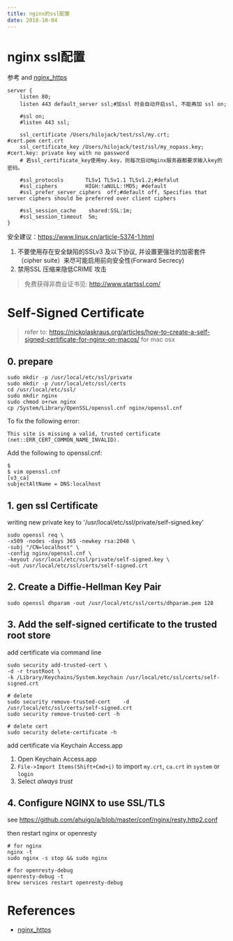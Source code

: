 ```yaml
---
title: nginx的ssl配置
date: 2018-10-04
---
```

# nginx ssl配置
参考[](/p/net/net-ssl) and [nginx_https]

	server {
		listen 80;
		listen 443 default_server ssl;#加ssl 时会自动开启ssl, 不能再加 ssl on;

		#ssl on;
		#listen 443 ssl;

		ssl_certificate /Users/hilojack/test/ssl/my.crt;			#cert.pem cert.crt
		ssl_certificate_key /Users/hilojack/test/ssl/my_nopass.key; #cert.key: private key with no password
		# 若ssl_certificate_key使用my.key，则每次启动Nginx服务器都要求输入key的密码。

		#ssl_protocols       TLSv1 TLSv1.1 TLSv1.2;#defalut
		#ssl_ciphers         HIGH:!aNULL:!MD5; #default
		#ssl_prefer_server_ciphers  off;#default off, Specifies that server ciphers should be preferred over client ciphers

		#ssl_session_cache    shared:SSL:1m;
		#ssl_session_timeout  5m;
	}


安全建议：https://www.linux.cn/article-5374-1.html
1. 不要使用存在安全缺陷的SSLv3 及以下协议, 并设置更强壮的加密套件（cipher suite）来尽可能启用前向安全性(Forward Secrecy)
2. 禁用SSL 压缩来隐低CRIME 攻击

> 免费获得非商业证书见: http://www.startssl.com/

# Self-Signed Certificate
> refer to: https://nickolaskraus.org/articles/how-to-create-a-self-signed-certificate-for-nginx-on-macos/
for mac osx

## 0. prepare
    sudo mkdir -p /usr/local/etc/ssl/private
    sudo mkdir -p /usr/local/etc/ssl/certs
    cd /usr/local/etc/ssl/
    sudo mkdir nginx
    sudo chmod o+rwx nginx
    cp /System/Library/OpenSSL/openssl.cnf nginx/openssl.cnf

To fix the following error:

    This site is missing a valid, trusted certificate (net::ERR_CERT_COMMON_NAME_INVALID).

Add the following to openssl.cnf:

    $ 
    $ vim openssl.cnf
    [v3_ca]
    subjectAltName = DNS:localhost

## 1. gen ssl Certificate
writing new private key to '/usr/local/etc/ssl/private/self-signed.key'

    sudo openssl req \
    -x509 -nodes -days 365 -newkey rsa:2048 \
    -subj "/CN=localhost" \
    -config nginx/openssl.cnf \
    -keyout /usr/local/etc/ssl/private/self-signed.key \
    -out /usr/local/etc/ssl/certs/self-signed.crt


## 2. Create a Diffie-Hellman Key Pair
    sudo openssl dhparam -out /usr/local/etc/ssl/certs/dhparam.pem 128


## 3. Add the self-signed certificate to the trusted root store
add certificate via command line

    sudo security add-trusted-cert \
    -d -r trustRoot \
    -k /Library/Keychains/System.keychain /usr/local/etc/ssl/certs/self-signed.crt

    # delete
    sudo security remove-trusted-cert    -d   /usr/local/etc/ssl/certs/self-signed.crt
    sudo security remove-trusted-cert -h

    # delete cert
    sudo security delete-certificate -h

add certificate via Keychain Access.app
1. Open Keychain Access.app
2. `File->Import Items(Shift+Cmd+i)` to import `my.crt`, `ca.crt` in `system` or `login`
3. Select *always trust*



## 4. Configure NGINX to use SSL/TLS
see https://github.com/ahuigo/a/blob/master/conf/nginx/resty.http2.conf

then restart nginx or openresty

    # for nginx
    nginx -t
    sudo nginx -s stop && sudo nginx

    # for openresty-debug
    openresty-debug -t
    brew services restart openresty-debug

# References
- [nginx_https]

[nginx_https]: http://nginx.org/cn/docs/http/configuring_https_servers.html